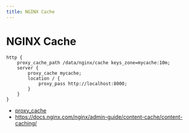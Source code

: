 ```yaml
---
title: NGINX Cache
---
```


# NGINX Cache


```nginx
http {
    proxy_cache_path /data/nginx/cache keys_zone=mycache:10m;
    server {
        proxy_cache mycache;
        location / {
            proxy_pass http://localhost:8000;
        }
    }
}
```

- [proxy_cache](https://nginx.org/en/docs/http/ngx_http_proxy_module.html#proxy_cache)
- https://docs.nginx.com/nginx/admin-guide/content-cache/content-caching/
